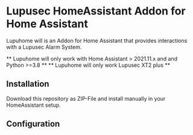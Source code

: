 # Lupusec HomeAssistant Addon for Home Assistant
Lupuhome will is an Addon for Home Assistant that provides interactions with a Lupusec Alarm System.

** Lupuhome will only work with Home Assistant > 2021.11.x and and Python >=3.8 **
** Lupuhome will only work Lupusec XT2 plus **

## Installation
Download this repository as ZIP-File and install manually in your HomeAssistant setup.


## Configuration

